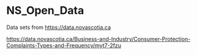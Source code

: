 # NS_Open_Data
Data sets from https://data.novascotia.ca


https://data.novascotia.ca/Business-and-Industry/Consumer-Protection-Complaints-Types-and-Frequency/myt7-2fzu
